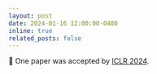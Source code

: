 ```yaml
---
layout: post
date: 2024-01-16 12:00:00-0400
inline: true
related_posts: false
---
```


🎉 One paper was accepted by <a href="https://iclr.cc/Conferences/2024">ICLR 2024</a>.
